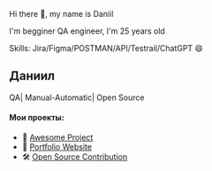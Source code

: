 
<!DOCTYPE html>
<html lang="ru">
<head>
Hi there 👋, my name is Daniil

I'm begginer QA engineer, I'm 25 years old



Skills: Jira/Figma/POSTMAN/API/Testrail/ChatGPT 😄</head>
<body>
    <div class="profile-card">
        <h2>Даниил</h2>
        <p>QA| Manual-Automatic| Open Source</p>
        <div class="social-links">
            <a href="https://github.com/yourprofile" target="_blank"><i class="fab fa-github"></i></a>
            <a href="https://linkedin.com/in/yourprofile" target="_blank"><i class="fab fa-linkedin"></i></a>
            <a href="https://twitter.com/yourprofile" target="_blank"><i class="fab fa-twitter"></i></a>
        </div>
        <h4>Мои проекты:</h4>
        <ul class="projects">
            <li>🚀 <a href="#">Awesome Project</a></li>
            <li>📌 <a href="#">Portfolio Website</a></li>
            <li>🛠 <a href="#">Open Source Contribution</a></li>
     </ul>
    </div>
</body>
</html> 




